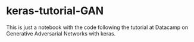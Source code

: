 # keras-tutorial-GAN
This is just a notebook with the code following the tutorial at Datacamp on Generative Adversarial Networks with keras.
